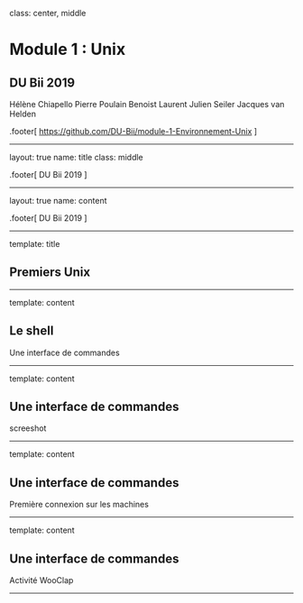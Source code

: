 class: center, middle

# Module 1 : Unix

## DU Bii 2019


Hélène Chiapello
Pierre Poulain
Benoist Laurent
Julien Seiler
Jacques van Helden


.footer[
https://github.com/DU-Bii/module-1-Environnement-Unix
]

---

layout: true
name: title
class: middle

.footer[
DU Bii 2019
]

---

layout: true
name: content

.footer[
DU Bii 2019
]

---

template: title

## Premiers Unix

---

template: content

## Le shell

Une interface de commandes

---

template: content

##  Une **interface** de commandes

screeshot

---

template: content

##  Une **interface** de commandes

Première connexion sur les machines

---

template: content

##  Une interface de **commandes**

Activité WooClap

---
